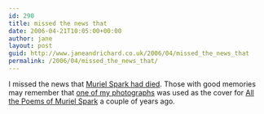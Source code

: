 ```yaml
---
id: 290
title: missed the news that
date: 2006-04-21T10:05:00+00:00
author: jane
layout: post
guid: http://www.janeandrichard.co.uk/2006/04/missed_the_news_that
permalink: /2006/04/missed_the_news_that/
---
```

I missed the news that [Muriel Spark had died](http://news.bbc.co.uk/1/hi/entertainment/4911878.stm). Those with good memories may remember that [one of my photographs](http://v1.janeandrichard.co.uk/photos/summerfireworks/img_0449_640/) was used as the cover for [All the Poems of Muriel Spark](http://www.amazon.co.uk/exec/obidos/ASIN/0811215768/richarddallaway) a couple of years ago.